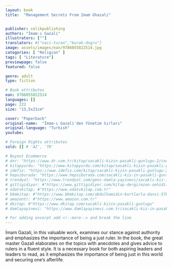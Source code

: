 ```yaml
---
layout: book
title:  "Management Secrets From Imam Ghazali"


publisher: celikpublishing
authors: "İmam-ı Gazali"
illustrators: [""]
translators: #["naci-turan","burak-dogru"]
image: assets/images/ean/9786055822514.jpg
categories: [ "Religion" ]
tags: [ "Literature"]
previewpage: false
featured: false

genre: adult
type: fiction

# Book attributes
ean: 9786055822514
languages: []
page: 222
size: "13,5x21cm"

cover: "Paperback"
original-name:  "İmam-ı Gazali'den Yönetim Sırları"
original-language: "Turkish"
youtube:

# Foreign Rights attributes
sold: [] # 'AZ', 'TR'

# Buyout Ecommerce
# dnr: "https://www.dr.com.tr/kitap/sacakli-kizin-pasakli-gunlugu-2/cocuk-ve-genclik/genclik-10-yas/roman-oyku/urunno=0001893059001"
# kitapyurdu: "https://www.kitapyurdu.com/kitap/sacakli-kizin-pasakli-gunlugu-2-/560122.html&filter_name=Sa%C3%A7akl%C4%B1+K%C4%B1z%27%C4%B1n+Pasakl%C4%B1+G%C3%BCnl%C3%BC%C4%9F%C3%BC+2"
# idefix: "https://www.idefix.com/kitap/sacakli-kizin-pasakli-gunlugu-2/cocuk-ve-genclik/genclik-10-yas/roman-oyku/urunno=0001893059001"
# hepsiburada: "https://www.hepsiburada.com/sacakli-kiz-in-pasakli-gunlugu-2-damla-yayinevi-p-HBV000012ER86"
# trendyol: "https://www.trendyol.com/genc-damla-yayinevi/sacakli-kiz-in-pasakli-gunlugu-2-p-54825777"
# gittigidiyor: #"https://www.gittigidiyor.com/kitap-dergi/ezan-sehidi-adnan-menderes_pdp_732728793"
# odatvkitap: #"https://www.odatvkitap.com.tr"
# bkmkitap: #"https://www.bkmkitap.com/abdulhamidin-kurtlarla-dansi-578226"
# amazontr: #"https://www.amazon.com.tr"
# dkitap: #"https://www.dkitap.com/sacakli-kizin-pasakli-gunlugu"
# damlayayinevi: "https://www.damlayayinevi.com.tr/sacakli-kiz-in-pasakli-gunlugu-2-bu-iste-bi-terslik-var"

# For adding excerpt add <!--more--> and break the line
---
```

İmam Gazali, in this valuable work, examines
our stance against authority and emphasizes the
importance of being a just ruler. In the book, the
great master Gazali elaborates on the topics with
anecdotes and gives advice to rulers in a fluent
style. It is a necessary book for both aspiring
leaders and leaders to read, as it emphasizes the
importance of being just in this world and securing
one’s afterlife.
<!--more--> 

